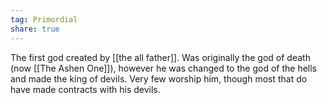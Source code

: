 ```yaml
---
tag: Primordial
share: true  
---
```

The first god created by [[the all father]]. Was originally the god of death (now [[The Ashen One]]), however he was changed to the god of the hells and made the king of devils. Very few worship him, though most that do have made contracts with his devils.